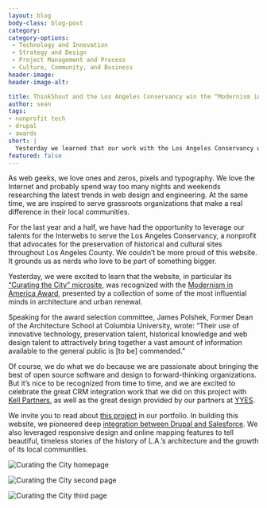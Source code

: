 ```yaml
---
layout: blog
body-class: blog-post
category:
category-options:
 - Technology and Innovation
 - Strategy and Design
 - Project Management and Process
 - Culture, Community, and Business
header-image:
header-image-alt:

title: ThinkShout and the Los Angeles Conservancy win the “Modernism in America Award”
author: sean
tags:
- nonprofit tech
- drupal
- awards
short: |
  Yesterday we learned that our work with the Los Angeles Conservancy was recognized nationally for its impact on historical preservation in LA County.
featured: false
---
```


As web geeks, we love ones and zeros, pixels and typography. We love the Internet and probably spend way too many nights and weekends researching the latest trends in web design and engineering. At the same time, we are inspired to serve grassroots organizations that make a real difference in their local communities.

For the last year and a half, we have had the opportunity to leverage our talents for the Interwebs to serve the Los Angeles Conservancy, a nonprofit that advocates for the preservation of historical and cultural sites throughout Los Angeles County. We couldn’t be more proud of this website. It grounds us as nerds who love to be part of something bigger.

Yesterday, we were excited to learn that the website, in particular its [“Curating the City” microsite](https://www.laconservancy.org/modern/), was recognized with the [Modernism in America Award](http://docomomo-us.org/programs/awards/), presented by a collection of some of the most influential minds in architecture and urban renewal.

Speaking for the award selection committee, James Polshek, Former Dean of the Architecture School at Columbia University, wrote: “Their use of innovative technology, preservation talent, historical knowledge and web design talent to attractively bring together a vast amount of information available to the general public is [to be] commended.”

Of course, we do what we do because we are passionate about bringing the best of open source software and design to forward-thinking organizations. But it’s nice to be recognized from time to time, and we are excited to celebrate the great CRM integration work that we did on this project with [Kell Partners](http://www.kellpartners.com/), as well as the great design provided by our partners at [YYES](http://www.yyes.org/).

We invite you to read about [this project](http://thinkshout.com/work/la-conservancy/) in our portfolio. In building this website, we pioneered deep [integration between Drupal and Salesforce](http://thinkshout.com/blog/2014/01/tauno/rebuilding-los-angeles-conservancy-website-power-salesforce/). We also leveraged responsive design and online mapping features to tell beautiful, timeless stories of the history of L.A.’s architecture and the growth of its local communities.

![Curating the City homepage](/assets/images/blog/lac_screenshot1.png "Curating the City homepage")

![Curating the City second page](/assets/images/blog/lac_screenshot2.png "Curating the City second page")

![Curating the City third page](/assets/images/blog/lac_screenshot3.png "Curating the City third page")
